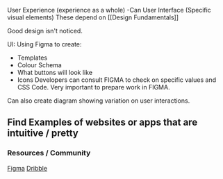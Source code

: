 User Experience (experience as a whole)
	-Can
User Interface (Specific visual elements)
	These depend on [[Design Fundamentals]]

Good design isn't noticed.

UI:  Using Figma to create:
- Templates
- Colour Schema
- What buttons will look like
- Icons
Developers can consult FIGMA to check on specific values and CSS Code.
Very important to prepare work in FIGMA.

Can also create diagram showing variation on user interactions.

## Find Examples of websites or apps that are intuitive  / pretty

### Resources /  Community
[Figma](https://www.figma.com/community)
[Dribble](https://dribbble.com/)
